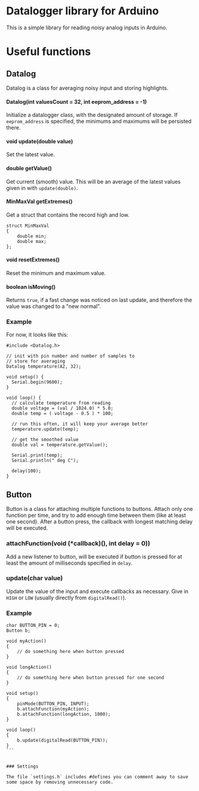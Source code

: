 # Datalogger library for Arduino
This is a simple library for reading noisy analog inputs in Arduino.

# Useful functions

## Datalog
Datalog is a class for averaging noisy input and storing highlights.

#### Datalog(int valuesCount = 32, int eeprom_address = -1)
Initialize a datalogger class, with the designated amount of storage. If `eeprom_address` is specified, the minimums and maximums will be persisted there.

#### void update(double value)
Set the latest value.

#### double getValue()
Get current (smooth) value. This will be an average of the latest values given in with `update(double)`.

#### MinMaxVal getExtremes()
Get a struct that contains the record high and low.

```
struct MinMaxVal
{
    double min;
    double max;
};
```

#### void resetExtremes()
Reset the minimum and maximum value.

#### boolean isMoving()
Returns `true`, if a fast change was noticed on last update, and therefore the value was changed to a "new normal".

### Example
For now, it looks like this:

```
#include <Datalog.h>

// init with pin number and number of samples to
// store for averaging
Datalog temperature(A2, 32);

void setup() {
  Serial.begin(9600);
}

void loop() {
  // calculate temperature from reading
  double voltage = (val / 1024.0) * 5.0;
  double temp = ( voltage - 0.5 ) * 100;
  
  // run this often, it will keep your average better
  temperature.update(temp);

  // get the smoothed value
  double val = temperature.getValue(); 
  
  Serial.print(temp);
  Serial.println(" deg C");
  
  delay(100);
}
```

## Button
Button is a class for attaching multiple functions to buttons. Attach only one function per time, and try to add enough time between them (like at least one second). After a button press, the callback with longest matching delay will be executed.

### attachFunction(void (*callback)(), int delay = 0))
Add a new listener to button, will be executed if button is pressed for at least the amount of milliseconds specified in `delay`.

### update(char value)
Update the value of the input and execute callbacks as necessary. Give in `HIGH` or `LOW` (usually directly from `digitalRead()`).

### Example

````
char BUTTON_PIN = 0;
Button b;

void myAction()
{
    // do something here when button pressed
}

void longAction()
{
    // do something here when button pressed for one second
}

void setup()
{
    pinMode(BUTTON_PIN, INPUT);
    b.attachFunction(myAction);
    b.attachFunction(longAction, 1000);
}

void loop()
{
    b.update(digitalRead(BUTTON_PIN));
}
```


### Settings

The file `settings.h` includes #defines you can comment away to save some space by removing unnecessary code.
